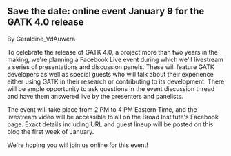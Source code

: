 ## Save the date: online event January 9 for the GATK 4.0 release

By Geraldine_VdAuwera

<p>To celebrate the release of GATK 4.0, a project more than two years in the making, we're planning a Facebook Live event during which we'll livestream a series of presentations and discussion panels. These will feature GATK developers as well as special guests who will talk about their experience either using GATK in their research or contributing to its development. There will be ample opportunity to ask questions in the event discussion thread and have them answered live by the presenters and panelists.</p>

<p>The event will take place from 2 PM to 4 PM Eastern Time, and the livestream video will be accessible to all on the Broad Institute's Facebook page. Exact details including URL and guest lineup will be posted on this blog the first week of January.</p>

<p>We're hoping you will join us online for this event!</p>
